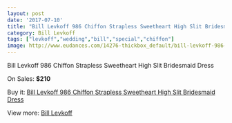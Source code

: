 ```yaml
---
layout: post
date: '2017-07-10'
title: "Bill Levkoff 986 Chiffon Strapless Sweetheart High Slit Bridesmaid Dress"
category: Bill Levkoff
tags: ["levkoff","wedding","bill","special","chiffon"]
image: http://www.eudances.com/14276-thickbox_default/bill-levkoff-986-chiffon-strapless-sweetheart-high-slit-bridesmaid-dress.jpg
---
```

Bill Levkoff 986 Chiffon Strapless Sweetheart High Slit Bridesmaid Dress

On Sales: **$210**
<a href="https://www.eudances.com/en/bill-levkoff/4287-bill-levkoff-986-chiffon-strapless-sweetheart-high-slit-bridesmaid-dress.html"><amp-img layout="responsive" width="600" height="600" src="//www.eudances.com/14276-thickbox_default/bill-levkoff-986-chiffon-strapless-sweetheart-high-slit-bridesmaid-dress.jpg" alt="Bill Levkoff 986 Chiffon Strapless Sweetheart High Slit Bridesmaid Dress 0" /></a>
<a href="https://www.eudances.com/en/bill-levkoff/4287-bill-levkoff-986-chiffon-strapless-sweetheart-high-slit-bridesmaid-dress.html"><amp-img layout="responsive" width="600" height="600" src="//www.eudances.com/14277-thickbox_default/bill-levkoff-986-chiffon-strapless-sweetheart-high-slit-bridesmaid-dress.jpg" alt="Bill Levkoff 986 Chiffon Strapless Sweetheart High Slit Bridesmaid Dress 1" /></a>

Buy it: [Bill Levkoff 986 Chiffon Strapless Sweetheart High Slit Bridesmaid Dress](https://www.eudances.com/en/bill-levkoff/4287-bill-levkoff-986-chiffon-strapless-sweetheart-high-slit-bridesmaid-dress.html "Bill Levkoff 986 Chiffon Strapless Sweetheart High Slit Bridesmaid Dress")

View more: [Bill Levkoff](https://www.eudances.com/en/57-bill-levkoff "Bill Levkoff")